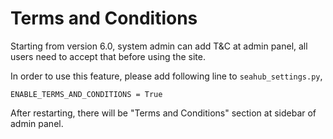 # Terms and Conditions

Starting from version 6.0, system admin can add T&C at admin panel, all users need to accept that before using the site.

In order to use this feature, please add following line to `seahub_settings.py`,
```
ENABLE_TERMS_AND_CONDITIONS = True
```

After restarting, there will be "Terms and Conditions" section at sidebar of admin panel.
